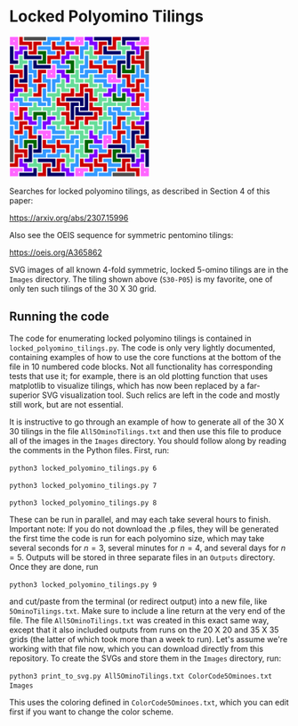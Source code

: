 # Locked Polyomino Tilings

<img src="https://github.com/jtuckerfoltz/LockedPolyominoTilings/blob/main/Images/S30-P05.svg" width=50% height=50%>

Searches for locked polyomino tilings, as described in Section 4 of this paper:

https://arxiv.org/abs/2307.15996

Also see the OEIS sequence for symmetric pentomino tilings:

https://oeis.org/A365862

SVG images of all known 4-fold symmetric, locked 5-omino tilings are in the ``Images`` directory. The tiling shown above (``S30-P05``) is my favorite, one of only ten such tilings of the 30 X 30 grid.

## Running the code

The code for enumerating locked polyomino tilings is contained in ``locked_polyomino_tilings.py``. The code is only very lightly documented, containing examples of how to use the core functions at the bottom of the file in 10 numbered code blocks. Not all functionality has corresponding tests that use it; for example, there is an old plotting function that uses matplotlib to visualize tilings, which has now been replaced by a far-superior SVG visualization tool. Such relics are left in the code and mostly still work, but are not essential.

It is instructive to go through an example of how to generate all of the 30 X 30 tilings in the file ``All5OminoTilings.txt`` and then use this file to produce all of the images in the ``Images`` directory. You should follow along by reading the comments in the Python files. First, run:

``python3 locked_polyomino_tilings.py 6``

``python3 locked_polyomino_tilings.py 7``

``python3 locked_polyomino_tilings.py 8``

These can be run in parallel, and may each take several hours to finish. Important note: If you do not download the .p files, they will be generated the first time the code is run for each polyomino size, which may take several seconds for $n = 3$, several minutes for $n = 4$, and several days for $n = 5$. Outputs will be stored in three separate files in an ``Outputs`` directory. Once they are done, run

``python3 locked_polyomino_tilings.py 9``

and cut/paste from the terminal (or redirect output) into a new file, like ``5OminoTilings.txt``. Make sure to include a line return at the very end of the file. The file ``All5OminoTilings.txt`` was created in this exact same way, except that it also included outputs from runs on the 20 X 20 and 35 X 35 grids (the latter of which took more than a week to run). Let's assume we're working with that file now, which you can download directly from this repository. To create the SVGs and store them in the ``Images`` directory, run:

``python3 print_to_svg.py All5OminoTilings.txt ColorCode5Ominoes.txt Images``

This uses the coloring defined in ``ColorCode5Ominoes.txt``, which you can edit first if you want to change the color scheme.
